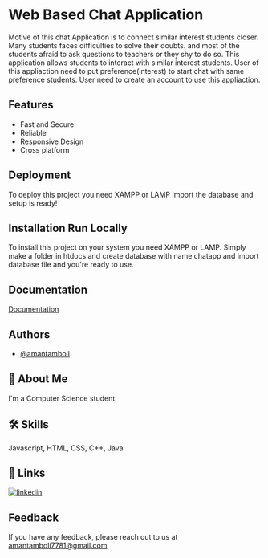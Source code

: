 
# Web Based Chat Application

Motive of this chat Application is to connect similar interest students 
closer. Many students faces difficulties to solve their doubts.
and most of the students afraid to ask questions to teachers or they 
shy to do so. This application allows students to interact with 
similar interest students. User of this appliaction need to put 
preference(interest) to start chat with same preference students.
User need to create an account to use this appliaction. 


## Features

- Fast and Secure
- Reliable
- Responsive Design
- Cross platform


## Deployment

To deploy this project you need XAMPP or LAMP
Import the database and setup is ready!


## Installation Run Locally

To install this project on your system you need XAMPP or LAMP. 
Simply make a folder in htdocs and create database with name chatapp
and import database file and you're ready to use. 


    
## Documentation

[Documentation](https://linktodocumentation)


## Authors

- [@amantamboli](https://www.github.com/Aman-tamboli)


## 🚀 About Me
I'm a Computer Science student.


## 🛠 Skills
Javascript, HTML, CSS, C++, Java


## 🔗 Links

[![linkedin](https://img.shields.io/badge/linkedin-0A66C2?style=for-the-badge&logo=linkedin&logoColor=white)](https://www.linkedin.com/in/amantamboli)



## Feedback

If you have any feedback, please reach out to us at amantamboli7781@gmail.com

